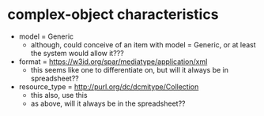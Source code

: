 # complex-object characteristics
- model = Generic 
    - although, could conceive of an item with model = Generic, or at least the system would allow it???
- format = https://w3id.org/spar/mediatype/application/xml
    - this seems like one to differentiate on, but will it always be in spreadsheet??
- resource_type = http://purl.org/dc/dcmitype/Collection
    - this also, use this
    - as above, will it always be in the spreadsheet??
